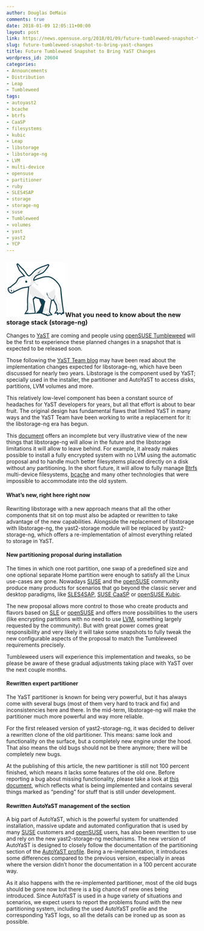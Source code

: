 ```yaml
---
author: Douglas DeMaio
comments: true
date: 2018-01-09 12:05:11+00:00
layout: post
link: https://news.opensuse.org/2018/01/09/future-tumbleweed-snapshot-to-bring-yast-changes/
slug: future-tumbleweed-snapshot-to-bring-yast-changes
title: Future Tumbleweed Snapshot to Bring YaST Changes
wordpress_id: 20604
categories:
- Announcements
- Distribution
- Leap
- Tumbleweed
tags:
- autoyast2
- bcache
- btrfs
- CaaSP
- filesystems
- kubic
- Leap
- libstorage
- libstorage-ng
- LVM
- multi-device
- opensuse
- partitioner
- ruby
- SLES4SAP
- storage
- storage-ng
- suse
- Tumbleweed
- volumes
- yast
- yast2
- YCP
---
```


### **![](/wp-content/uploads/2018/01/yast-logo.png)What you need to know about the new storage stack (storage-ng)**


Changes to [YaST](http://yast.opensuse.org) are coming and people using [openSUSE Tumbleweed](https://en.opensuse.org/Portal:Tumbleweed) will be the first to experience these planned changes in a snapshot that is expected to be released soon.

Those following the [YaST Team blog](https://lizards.opensuse.org/author/yast-team/]) may have been read about the implementation changes expected for libstorage-ng, which have been discussed for nearly two years. Libstorage is the component used by YaST; specially used in the installer, the partitioner and AutoYaST to access disks, partitions, LVM volumes and more.

This relatively low-level component has been a constant source of headaches for YaST developers for years, but all that effort is about to bear fruit. The original design has fundamental flaws that limited YaST in many ways and the YaST Team have been working to write a replacement for it: the libstorage-ng era has begun.

This [document](https://github.com/openSUSE/libstorage-ng/blob/master/doc/goals.md) offers an incomplete but very illustrative view of the new things that libstorage-ng will allow in the future and the libstorage limitations it will allow to leave behind. For example, it already makes possible to install a fully encrypted system with no LVM using the automatic proposal and to handle much better filesystems placed directly on a disk without any partitioning. In the short future, it will allow to fully manage [Btrfs](https://btrfs.wiki.kernel.org/) multi-device filesystems, [bcache](https://en.wikipedia.org/wiki/Bcache) and many other technologies that were impossible to accommodate into the old system.


#### What’s new, right here right now


<!-- more -->Rewriting libstorage with a new approach means that all the other components that sit on top must also be adapted or rewritten to take advantage of the new capabilities. Alongside the replacement of libstorage with libstorage-ng, the yast2-storage module will be replaced by yast2-storage-ng, which offers a re-implementation of almost everything related to storage in YaST.


#### New partitioning proposal during installation


The times in which one root partition, one swap of a predefined size and one optional separate Home partition were enough to satisfy all the Linux use-cases are gone. Nowadays [SUSE](https://www.suse.com/) and the [openSUSE](https://www.opensuse.org/) community produce many products for scenarios that go beyond the classic server and desktop paradigms, like [SLES4SAP](https://www.suse.com/communities/blog/migrating-sles-sles4sap-within-minutes/), [SUSE CaaSP](https://www.suse.com/betaprogram/caasp-beta/) or [openSUSE Kubic](https://github.com/kubic-project).

The new proposal allows more control to those who create products and flavors based on [SLE](https://www.suse.com/products/server/) or [openSUSE](https://www.opensuse.org/) and offers more possibilities to the users (like encrypting partitions with no need to use [LVM](https://en.wikipedia.org/wiki/Logical_Volume_Manager_(Linux)), something largely requested by the community). But with great power comes great responsibility and very likely it will take some snapshots to fully tweak the new configurable aspects of the proposal to match the Tumbleweed requirements precisely.

Tumbleweed users will experience this implementation and tweaks, so be please be aware of these gradual adjustments taking place with YaST over the next couple months.


#### Rewritten expert partitioner


The YaST partitioner is known for being very powerful, but it has always come with several bugs (most of them very hard to track and fix) and inconsistencies here and there. In the mid-term, libstorage-ng will make the partitioner much more powerful and way more reliable.

For the first released version of yast2-storage-ng, it was decided to deliver a rewritten clone of the old partitioner. This means: same look and functionality on the surface, but a completely new engine under the hood. That also means the old bugs should not be there anymore; there will be completely new bugs.

At the publishing of this article, the new partitioner is still not 100 percent finished, which means it lacks some features of the old one. Before reporting a bug about missing functionality, please take a look at [this document](https://github.com/yast/yast-storage-ng/blob/master/doc/user-stories/expert-partitioner.md), which reflects what is being implemented and contains several things marked as “pending” for stuff that is still under development.


#### Rewritten AutoYaST management of the <partitioning> section


A big part of AutoYaST, which is the powerful system for unattended installation, massive update and automated configuration that is used by many [SUSE](https://www.suse.com/) customers and [openSUSE](https://www.opensuse.org/) users, has also been rewritten to use and rely on the new yast2-storage-ng mechanisms. The new version of AutoYaST is designed to closely follow the documentation of the partitioning section of the [AutoYaST profile](https://www.suse.com/documentation/sles-12/singlehtml/book_autoyast/book_autoyast.html#CreateProfile.Partitioning). Being a re-implementation, it introduces some differences compared to the previous version, especially in areas where the version didn’t honor the documentation in a 100 percent accurate way.

As it also happens with the re-implemented partitioner, most of the old bugs should be gone now but there is a big chance of new ones being introduced. Since AutoYaST is used in a huge variety of situations and scenarios, we expect users to report the problems found with the new partitioning system, including the used AutoYaST profile and the corresponding YaST logs, so all the details can be ironed up as soon as possible.
